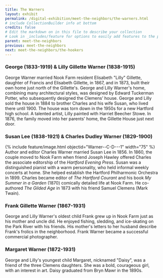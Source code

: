 ```yaml
---
title: The Warners
layout: exhibit
permalink: /digital-exhibition/meet-the-neighbors/the-warners.html
# include CollectionBuilder info at bottom
credits: false
# Edit the markdown on in this file to describe your collection
# Look in _includes/feature for options to easily add features to the page
parent: meet-the-neighbors
previous: meet-the-neighbors
next: meet-the-neighbors/the-hookers
---
```


### George (1833-1919) & Lilly Gillette Warner (1838-1915) 
George Warner married Nook Farm resident Elisabeth "Lilly" Gillette, daughter of Francis and Elisabeth Gillette, in 1867, and in 1873, built their own home just north of the Gillette's. George and Lilly Warner's home, combining many architectural styles, was designed by Edward Tuckerman Potter, who subsequently designed the Clemens’ house. George and Lilly sold the house in 1884 to brother Charles and his wife Susan, who lived there until 1900. The house was torn down in the 1950s for a new Hartford high school. A talented artist, Lilly painted with Harriet Beecher Stowe. In 1876, the family moved into her parents' home, the Gillette House just next door.  
 
### Susan Lee (1838-1921) & Charles Dudley Warner (1829-1900) 
{% include feature/image.html objectid="Warner--C-D---1" width="75" %}
Author and editor Charles Warner married Susan Lee in 1856. In 1860, the couple moved to Nook Farm when friend Joseph Hawley offered Charles the associate editorship of the _Hartford Evening Press_. Susan was a distinguished pianist with a warm personality, who held informal weekly concerts at home. She helped establish the Hartford Philharmonic Orchestra in 1899. Charles became editor of _The Hartford Courant_ and his book _My Summer in a Garden_ (1870) comically detailed life at Nook Farm. He co-authored _The Gilded Age_ in 1873 with his friend Samuel Clemens (Mark Twain). 
 
### Frank Gillette Warner (1867-1931) 
George and Lilly Warner's oldest child Frank grew up in Nook Farm just as his mother and uncle did. He enjoyed fishing, sledding, and ice-skating on the Park River with his friends. His mother's letters to her husband describe Frank's frolics in the neighborhood. Frank Warner became a successful commercial photographer.  
 
### Margaret Warner (1872-1931) 
George and Lilly's youngest child Margaret, nicknamed "Daisy", was a friend of the three Clemens daughters. She was a bold, courageous girl, with an interest in art. Daisy graduated from Bryn Mawr in the 1890s. 
